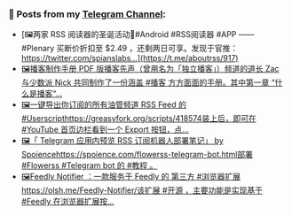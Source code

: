 ### 📰 Posts from my [Telegram Channel](https://t.me/s/aboutrss):
<!-- BLOG-POST-LIST:START -->
- [🖼两家 RSS 阅读器的圣诞活动🔸#Android #RSS阅读器 #APP —— #Plenary 买断价折扣至 $2.49 ，还剩两日可享。发现于官推： https://twitter.com/spianslabs...](https://t.me/aboutrss/917)
- [🖼播客制作手册 PDF 版播客先声（曾用名为「独立播客」）频道的道长 Zac 与少数派 Nick 共同制作了一份涵盖 #播客 方方面面的手册。其中第一章 “什么是播客“...](https://t.me/aboutrss/916)
- [🖼一键导出你订阅的所有油管频道 RSS Feed 的 #Userscripthttps://greasyfork.org/scripts/418574装上后，即可在 #YouTube 首页边栏看到一个 Export 按钮，点...](https://t.me/aboutrss/915)
- [🖼「 Telegram 应用内预览 RSS 订阅机器人部署笔记」 by Spoiencehttps://spoience.com/flowerss-telegram-bot.html部署 #Flowerss #Telegram bot 的 #教程 。](https://t.me/aboutrss/914)
- [🖼Feedly Notifier ：一款服务于 Feedly 的 第三方 #浏览器扩展https://olsh.me/Feedly-Notifier/该扩展 #开源 ，主要功能是实现基于 #Feedly 在浏览器扩展按...](https://t.me/aboutrss/913)
<!-- BLOG-POST-LIST:END -->

<!--
**AboutRSS/AboutRSS** is a ✨ _special_ ✨ repository because its `README.md` (this file) appears on your GitHub profile.

Here are some ideas to get you started:

- 🔭 I’m currently working on ...
- 🌱 I’m currently learning ...
- 👯 I’m looking to collaborate on ...
- 🤔 I’m looking for help with ...
- 💬 Ask me about ...
- 📫 How to reach me: ...
- 😄 Pronouns: ...
- ⚡ Fun fact: ...
-->
